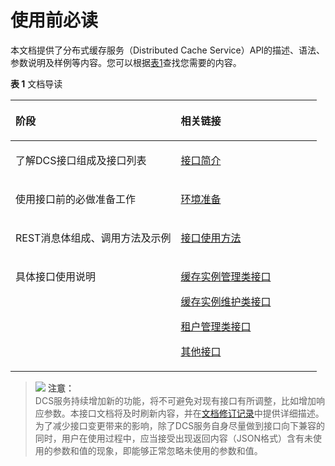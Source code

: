 # 使用前必读<a name="ZH-CN_TOPIC_0107752337"></a>

本文档提供了分布式缓存服务（Distributed Cache Service）API的描述、语法、参数说明及样例等内容。您可以根据[表1](#table333417544226)查找您需要的内容。

**表 1**  文档导读

<a name="table333417544226"></a>
<table><thead align="left"><tr id="row23340540222"><th class="cellrowborder" valign="top" width="54%" id="mcps1.2.3.1.1"><p id="p12334254192218"><a name="p12334254192218"></a><a name="p12334254192218"></a>阶段</p>
</th>
<th class="cellrowborder" valign="top" width="46%" id="mcps1.2.3.1.2"><p id="p933495422216"><a name="p933495422216"></a><a name="p933495422216"></a>相关链接</p>
</th>
</tr>
</thead>
<tbody><tr id="row1269420575278"><td class="cellrowborder" valign="top" width="54%" headers="mcps1.2.3.1.1 "><p id="p1090283818346"><a name="p1090283818346"></a><a name="p1090283818346"></a>了解DCS接口组成及接口列表</p>
</td>
<td class="cellrowborder" valign="top" width="46%" headers="mcps1.2.3.1.2 "><p id="p1033435420224"><a name="p1033435420224"></a><a name="p1033435420224"></a><a href="接口简介.md">接口简介</a></p>
</td>
</tr>
<tr id="row526714144284"><td class="cellrowborder" valign="top" width="54%" headers="mcps1.2.3.1.1 "><p id="p12241748173411"><a name="p12241748173411"></a><a name="p12241748173411"></a>使用接口前的必做准备工作</p>
</td>
<td class="cellrowborder" valign="top" width="46%" headers="mcps1.2.3.1.2 "><p id="p1433435452213"><a name="p1433435452213"></a><a name="p1433435452213"></a><a href="获取请求认证.md">环境准备</a></p>
</td>
</tr>
<tr id="row233411546227"><td class="cellrowborder" valign="top" width="54%" headers="mcps1.2.3.1.1 "><p id="p74771454123413"><a name="p74771454123413"></a><a name="p74771454123413"></a>REST消息体组成、调用方法及示例</p>
</td>
<td class="cellrowborder" valign="top" width="46%" headers="mcps1.2.3.1.2 "><p id="p1333405413221"><a name="p1333405413221"></a><a name="p1333405413221"></a><a href="REST-API介绍.md">接口使用方法</a></p>
</td>
</tr>
<tr id="row233485492216"><td class="cellrowborder" valign="top" width="54%" headers="mcps1.2.3.1.1 "><p id="p550815293520"><a name="p550815293520"></a><a name="p550815293520"></a>具体接口使用说明</p>
</td>
<td class="cellrowborder" valign="top" width="46%" headers="mcps1.2.3.1.2 "><p id="p158557202817"><a name="p158557202817"></a><a name="p158557202817"></a><a href="创建缓存实例.md">缓存实例管理类接口</a></p>
<p id="p162647151476"><a name="p162647151476"></a><a name="p162647151476"></a><a href="查询所有实例的统计信息.md">缓存实例维护类接口</a></p>
<p id="p53431927124713"><a name="p53431927124713"></a><a name="p53431927124713"></a><a href="查询所有实例列表.md">租户管理类接口</a></p>
<p id="p1051015555473"><a name="p1051015555473"></a><a name="p1051015555473"></a><a href="查询可用分区信息.md">其他接口</a></p>
</td>
</tr>
</tbody>
</table>

>![](public_sys-resources/icon-notice.gif) **注意：**   
>DCS服务持续增加新的功能，将不可避免对现有接口有所调整，比如增加响应参数。本接口文档将及时刷新内容，并在[文档修订记录](文档修订记录.md)中提供详细描述。  
>为了减少接口变更带来的影响，除了DCS服务自身尽量做到接口向下兼容的同时，用户在使用过程中，应当接受出现返回内容（JSON格式）含有未使用的参数和值的现象，即能够正常忽略未使用的参数和值。  

